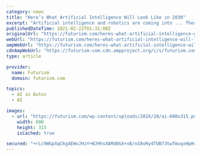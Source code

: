 ```yaml
---
category: news
title: "Here’s What Artificial Intelligence Will Look Like in 2030"
excerpt: "Artificial intelligence and robotics are coming into ... There is a lot of argument right now concerning driverless cars, about how Google has programmed an algorithm to hit a building before ..."
publishedDateTime: 2021-02-22T01:31:00Z
originalUrl: "https://futurism.com/heres-what-artificial-intelligence-will-look-like-in-2030"
webUrl: "https://futurism.com/heres-what-artificial-intelligence-will-look-like-in-2030"
ampWebUrl: "https://futurism.com/heres-what-artificial-intelligence-will-look-like-in-2030/amp"
cdnAmpWebUrl: "https://futurism-com.cdn.ampproject.org/c/s/futurism.com/heres-what-artificial-intelligence-will-look-like-in-2030/amp"
type: article

provider:
  name: Futurism
  domain: futurism.com

topics:
  - AI in Autos
  - AI

images:
  - url: "https://futurism.com/wp-content/uploads/2016/10/ai-600x315.png"
    width: 600
    height: 315
    isCached: true

secured: "+rLc9WGpXqCkg4EWvJHzY+WJHhsXAMd0GX+xB/nI0oRy4TUB73twfmvqxHpHr0AviI7QVHGJXMZ/30OxvyIcIe8vsGd9g/6S1BjJ99AsDvGKpk8MYVoZ9+/m+gl9KXlOnnk5aCLRZbkAMjzUmQWGJpTJSX62HdplUzz68BXgYeUgP9CbDTP7x/buYdqCGa47+zFL41dnNhpvaPt/FmCYnqouQm4sGDpL7KuebiaAFp8u8S4DnA6WgaZQq6B+U7sY3zr6F/MRfZHMIxqkoAXpHlolmjPlNG5kOGckYCyi25XnhJneMFE2TLnBSSku1Cg1ti3ilG9ZweqfgljXv/1NVHtH8N7jNVhMOhxC7hjM+LQ=;6b41fV2bLwn3PMpHWilIaA=="
---
```


